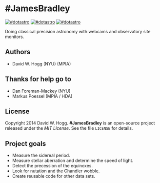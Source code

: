 # #JamesBradley

[![#dotastro](http://img.shields.io/badge/license-MIT-blue.svg?style=flat)](https://github.com/davidwhogg/JamesBradley/blob/master/LICENSE)
[![#dotastro](http://img.shields.io/badge/built%20using-AstroPy-orange.svg?style=flat)](http://www.astropy.org/)
[![#dotastro](http://img.shields.io/badge/built%20at-%23dotastro-green.svg?style=flat)](http://dotastronomy.com/six)

Doing classical precision astronomy with webcams and observatory site monitors.

## Authors

- David W. Hogg (NYU) (MPIA)

## Thanks for help go to

- Dan Foreman-Mackey (NYU)
- Markus Poessel (MPIA / HDA)

## License

Copyright 2014 David W. Hogg.
**#JamesBradley** is an open-source project released under the *MIT License*.
See the file `LICENSE` for details.

## Project goals

- Measure the sidereal period.
- Measure stellar aberration and determine the speed of light.
- Detect the precession of the equinoxes.
- Look for nutation and the Chandler wobble.
- Create reusable code for other data sets.
